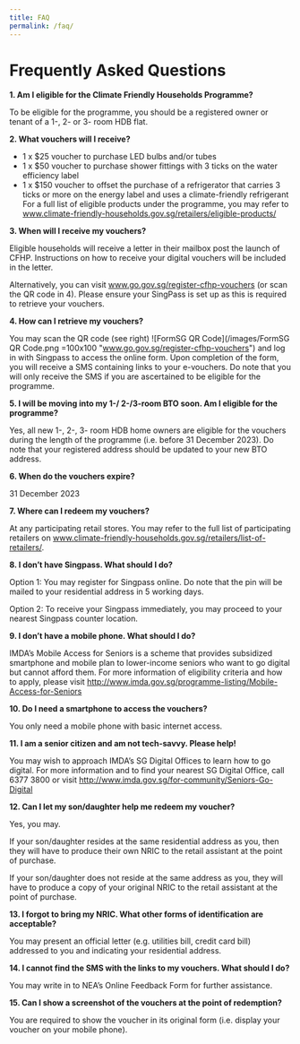 ```yaml
---
title: FAQ
permalink: /faq/
---
```


# Frequently Asked Questions

**1. Am I eligible for the Climate Friendly Households Programme?**

To be eligible for the programme, you should be a registered owner or tenant of a 1-, 2- or 3- room HDB flat.

**2.	What vouchers will I receive?**

- 1 x $25 voucher to purchase LED bulbs and/or tubes
- 1 x $50 voucher to purchase shower fittings with 3 ticks on the water efficiency label
- 1 x $150 voucher to offset the purchase of a refrigerator that carries 3 ticks or more on the energy label and uses a climate-friendly refrigerant
For a full list of eligible products under the programme, you may refer to www.climate-friendly-households.gov.sg/retailers/eligible-products/

**3.	When will I receive my vouchers?**

Eligible households will receive a letter in their mailbox post the launch of CFHP. Instructions on how to receive your digital vouchers will be included in the letter.

Alternatively, you can visit www.go.gov.sg/register-cfhp-vouchers (or scan the QR code in 4). Please ensure your SingPass is set up as this is required to retrieve your vouchers.

**4.	How can I retrieve my vouchers?**

You may scan the QR code (see right) ![FormSG QR Code](/images/FormSG QR Code.png =100x100 "www.go.gov.sg/register-cfhp-vouchers") and log in with Singpass to access the online form. Upon completion of the form, you will receive a SMS containing links to your e-vouchers. Do note that you will only receive the SMS if you are ascertained to be eligible for the programme.

**5.	I will be moving into my 1-/ 2-/3-room BTO soon. Am I eligible for the programme?**

Yes, all new 1-, 2-, 3- room HDB home owners are eligible for the vouchers during the length of the programme (i.e. before 31 December 2023). Do note that your registered address should be updated to your new BTO address.

**6.	When do the vouchers expire?**

31 December 2023


**7.	Where can I redeem my vouchers?**

At any participating retail stores. You may refer to the full list of participating retailers on www.climate-friendly-households.gov.sg/retailers/list-of-retailers/.

**8.	I don’t have Singpass. What should I do?**

Option 1: You may register for Singpass online. Do note that the pin will be mailed to your residential address in 5 working days.

Option 2: To receive your Singpass immediately, you may proceed to your nearest Singpass counter location. 

**9.	I don’t have a mobile phone. What should I do?**

IMDA’s Mobile Access for Seniors is a scheme that provides subsidized smartphone and mobile plan to lower-income seniors who want to go digital but cannot afford them. For more information of eligibility criteria and how to apply, please visit http://www.imda.gov.sg/programme-listing/Mobile-Access-for-Seniors

**10.	Do I need a smartphone to access the vouchers?**

You only need a mobile phone with basic internet access.

**11.	I am a senior citizen and am not tech-savvy. Please help!**

You may wish to approach IMDA’s SG Digital Offices to learn how to go digital. For more information and to find your nearest SG Digital Office, call 6377 3800 or visit http://www.imda.gov.sg/for-community/Seniors-Go-Digital

**12.	Can I let my son/daughter help me redeem my voucher?**

Yes, you may. 

If your son/daughter resides at the same residential address as you, then they will have to produce their own NRIC to the retail assistant at the point of purchase.

If your son/daughter does not reside at the same address as you, they will have to produce a copy of your original NRIC to the retail assistant at the point of purchase.

**13.	I forgot to bring my NRIC. What other forms of identification are acceptable?**

You may present an official letter (e.g. utilities bill, credit card bill) addressed to you and indicating your residential address.

**14.	I cannot find the SMS with the links to my vouchers. What should I do?**

You may write in to NEA’s Online Feedback Form for further assistance.

**15.	Can I show a screenshot of the vouchers at the point of redemption?**

You are required to show the voucher in its original form (i.e. display your voucher on your mobile phone). 
